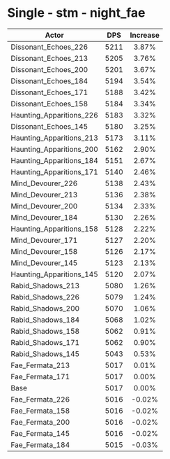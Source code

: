 # Single - stm - night_fae
| Actor | DPS | Increase |
|---|:---:|:---:|
|Dissonant_Echoes_226|5211|3.87%|
|Dissonant_Echoes_213|5205|3.76%|
|Dissonant_Echoes_200|5201|3.67%|
|Dissonant_Echoes_184|5194|3.54%|
|Dissonant_Echoes_171|5188|3.42%|
|Dissonant_Echoes_158|5184|3.34%|
|Haunting_Apparitions_226|5183|3.32%|
|Dissonant_Echoes_145|5180|3.25%|
|Haunting_Apparitions_213|5173|3.11%|
|Haunting_Apparitions_200|5162|2.90%|
|Haunting_Apparitions_184|5151|2.67%|
|Haunting_Apparitions_171|5140|2.46%|
|Mind_Devourer_226|5138|2.43%|
|Mind_Devourer_213|5136|2.38%|
|Mind_Devourer_200|5134|2.33%|
|Mind_Devourer_184|5130|2.26%|
|Haunting_Apparitions_158|5128|2.22%|
|Mind_Devourer_171|5127|2.20%|
|Mind_Devourer_158|5126|2.17%|
|Mind_Devourer_145|5123|2.13%|
|Haunting_Apparitions_145|5120|2.07%|
|Rabid_Shadows_213|5080|1.26%|
|Rabid_Shadows_226|5079|1.24%|
|Rabid_Shadows_200|5070|1.06%|
|Rabid_Shadows_184|5068|1.02%|
|Rabid_Shadows_158|5062|0.91%|
|Rabid_Shadows_171|5062|0.90%|
|Rabid_Shadows_145|5043|0.53%|
|Fae_Fermata_213|5017|0.01%|
|Fae_Fermata_171|5017|0.00%|
|Base|5017|0.00%|
|Fae_Fermata_226|5016|-0.02%|
|Fae_Fermata_158|5016|-0.02%|
|Fae_Fermata_200|5016|-0.02%|
|Fae_Fermata_145|5016|-0.02%|
|Fae_Fermata_184|5015|-0.03%|
